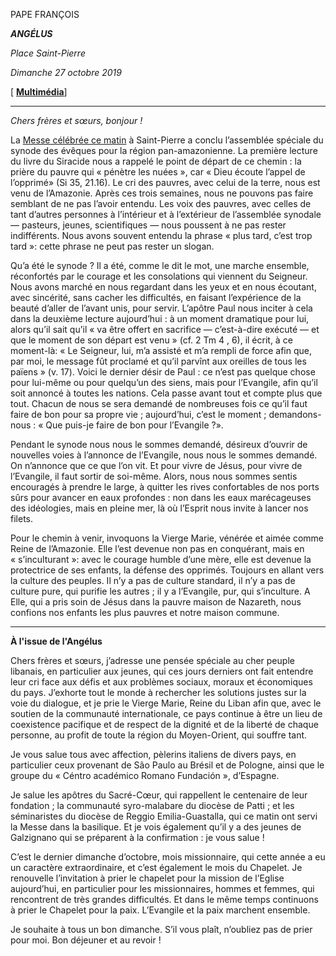 PAPE FRANÇOIS

***ANGÉLUS***

*Place Saint-Pierre*

*Dimanche 27 octobre 2019*

[ **[Multimédia](http://w2.vatican.va/content/francesco/fr/events/event.dir.html/content/vaticanevents/fr/2019/10/27/angelus.html)**]

* * *

*Chers frères et sœurs, bonjour !*

La [Messe célébrée ce matin](http://w2.vatican.va/content/francesco/fr/events/event.dir.html/content/vaticanevents/fr/2019/10/27/messa-sinodovescovi.html) à Saint-Pierre a conclu l’assemblée spéciale du synode des évêques pour la région pan-amazonienne. La première lecture du livre du Siracide nous a rappelé le point de départ de ce chemin : la prière du pauvre qui « pénètre les nuées », car « Dieu écoute l’appel de l’opprimé» (Si 35, 21.16). Le cri des pauvres, avec celui de la terre, nous est venu de l’Amazonie. Après ces trois semaines, nous ne pouvons pas faire semblant de ne pas l’avoir entendu. Les voix des pauvres, avec celles de tant d’autres personnes à l’intérieur et à l’extérieur de l’assemblée synodale — pasteurs, jeunes, scientifiques — nous poussent à ne pas rester indifférents. Nous avons souvent entendu la phrase « plus tard, c’est trop tard »: cette phrase ne peut pas rester un slogan.

Qu’a été le synode ? Il a été, comme le dit le mot, une marche ensemble, réconfortés par le courage et les consolations qui viennent du Seigneur. Nous avons marché en nous regardant dans les yeux et en nous écoutant, avec sincérité, sans cacher les difficultés, en faisant l’expérience de la beauté d’aller de l’avant unis, pour servir. L’apôtre Paul nous inciter à cela dans la deuxième lecture aujourd’hui : à un moment dramatique pour lui, alors qu’il sait qu’il « va être offert en sacrifice — c’est-à-dire exécuté — et que le moment de son départ est venu » (cf. 2 Tm 4 , 6), il écrit, à ce moment-là: « Le Seigneur, lui, m’a assisté et m’a rempli de force afin que, par moi, le message fût proclamé et qu’il parvînt aux oreilles de tous les païens » (v. 17). Voici le dernier désir de Paul : ce n’est pas quelque chose pour lui-même ou pour quelqu’un des siens, mais pour l’Evangile, afin qu’il soit annoncé à toutes les nations. Cela passe avant tout et compte plus que tout. Chacun de nous se sera demandé de nombreuses fois ce qu’il faut faire de bon pour sa propre vie ; aujourd’hui, c’est le moment ; demandons-nous : « Que puis-je faire de bon pour l’Evangile ?».

Pendant le synode nous nous le sommes demandé, désireux d’ouvrir de nouvelles voies à l’annonce de l’Evangile, nous nous le sommes demandé. On n’annonce que ce que l’on vit. Et pour vivre de Jésus, pour vivre de l’Evangile, il faut sortir de soi-même. Alors, nous nous sommes sentis encouragés à prendre le large, à quitter les rives confortables de nos ports sûrs pour avancer en eaux profondes : non dans les eaux marécageuses des idéologies, mais en pleine mer, là où l’Esprit nous invite à lancer nos filets.

Pour le chemin à venir, invoquons la Vierge Marie, vénérée et aimée comme Reine de l’Amazonie. Elle l’est devenue non pas en conquérant, mais en « s’inculturant »: avec le courage humble d’une mère, elle est devenue la protectrice de ses enfants, la défense des opprimés. Toujours en allant vers la culture des peuples. Il n’y a pas de culture standard, il n’y a pas de culture pure, qui purifie les autres ; il y a l’Evangile, pur, qui s’inculture. A Elle, qui a pris soin de Jésus dans la pauvre maison de Nazareth, nous confions nos enfants les plus pauvres et notre maison commune.

* * *

**À l'issue de l'Angélus**

Chers frères et sœurs, j’adresse une pensée spéciale au cher peuple libanais, en particulier aux jeunes, qui ces jours derniers ont fait entendre leur cri face aux défis et aux problèmes sociaux, moraux et économiques du pays. J’exhorte tout le monde à rechercher les solutions justes sur la voie du dialogue, et je prie le Vierge Marie, Reine du Liban afin que, avec le soutien de la communauté internationale, ce pays continue à être un lieu de coexistence pacifique et de respect de la dignité et de la liberté de chaque personne, au profit de toute la région du Moyen-Orient, qui souffre tant.

Je vous salue tous avec affection, pèlerins italiens de divers pays, en particulier ceux provenant de São Paulo au Brésil et de Pologne, ainsi que le groupe du « Céntro académico Romano Fundación », d’Espagne.

Je salue les apôtres du Sacré-Cœur, qui rappellent le centenaire de leur fondation ; la communauté syro-malabare du diocèse de Patti ; et les séminaristes du diocèse de Reggio Emilia-Guastalla, qui ce matin ont servi la Messe dans la basilique. Et je vois également qu’il y a des jeunes de Galzignano qui se préparent à la confirmation : je vous salue !

C’est le dernier dimanche d’octobre, mois missionnaire, qui cette année a eu un caractère extraordinaire, et c’est également le mois du Chapelet. Je renouvelle l’invitation à prier le chapelet pour la mission de l’Eglise aujourd’hui, en particulier pour les missionnaires, hommes et femmes, qui rencontrent de très grandes difficultés. Et dans le même temps continuons à prier le Chapelet pour la paix. L’Evangile et la paix marchent ensemble.

Je souhaite à tous un bon dimanche. S’il vous plaît, n’oubliez pas de prier pour moi. Bon déjeuner et au revoir !